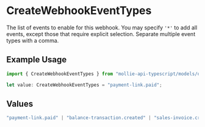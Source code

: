 # CreateWebhookEventTypes

The list of events to enable for this webhook. You may specify `'*'` to add all events, except those that require explicit selection. Separate multiple event types with a comma.

## Example Usage

```typescript
import { CreateWebhookEventTypes } from "mollie-api-typescript/models/operations";

let value: CreateWebhookEventTypes = "payment-link.paid";
```

## Values

```typescript
"payment-link.paid" | "balance-transaction.created" | "sales-invoice.created" | "sales-invoice.issued" | "sales-invoice.canceled" | "sales-invoice.paid"
```